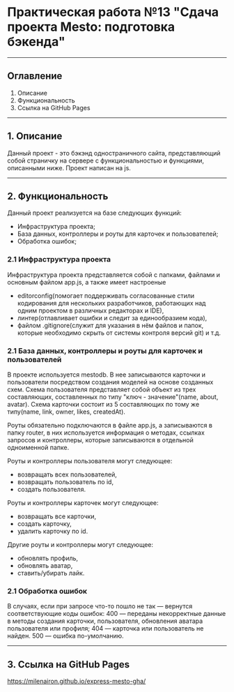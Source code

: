 # Практическая работа №13 "Сдача проекта Mesto: подготовка бэкенда"

---

## Оглавление

1. Описание
2. Функциональность
3. Ссылка на GitHub Pages

---

## 1. Описание

Данный проект - это бэкэнд одностраничного сайта, представляющий собой страничку на сервере с функциональностью и функциями, описанными ниже. Проект написан на js.

---

## 2. Функциональность

Данный проект реализуется на базе следующих функций:

- Инфраструктура проекта;
- База данных, контроллеры и роуты для карточек и пользователей;
- Обработка ошибок;

### 2.1 Инфраструктура проекта

Инфраструктура проекта представляется собой с папками, файлами и основным файлом app.js, а также имеет настроеные

- editorconfig(помогает поддерживать согласованные стили кодирования для нескольких разработчиков, работающих над одним проектом в различных редакторах и IDE),
- линтер(отлавливает ошибки и следит за единообразием кода),
- файлом .gitignore(служит для указания в нём файлов и папок, которые необходимо скрыть от системы контроля версий git) и т.д.

### 2.1 База данных, контроллеры и роуты для карточек и пользователей

В проекте используется mestodb. В нее записываются карточки и пользователи посредством создания моделей на основе созданных схем. Схема пользователя представляет собой объект из трех составляющих, составленных по типу "ключ - значение"(name, about, avatar). Схема карточки состоит из 5 составляющих по тому же типу(name, link, owner, likes, createdAt).

Роуты обязательно подключаются в файле app.js, а записываются в папку router, в них используется информация о методах, ссылках запросов и контроллеры, которые записываются в отдельной одноименной папке.

Роуты и контроллеры пользователя могут следующее:

- возвращать всех пользователей,
- возвращать пользователь по id,
- создать пользователя.

Роуты и контроллеры карточек могут следующее:

- возвращать все карточки,
- создать карточку,
- удалить карточку по id.

Другие роуты и контроллеры могут следующее:

- обновлять профиль,
- обновлять аватар,
- ставить/убирать лайк.

### 2.1 Обработка ошибок

В случаях, если при запросе что-то пошло не так — вернутся соответствующие коды ошибок:
400 — переданы некорректные данные в методы создания карточки, пользователя, обновления аватара пользователя или профиля;
404 — карточка или пользователь не найден.
500 — ошибка по-умолчанию.

---

## 3. Ссылка на GitHub Pages

https://milenairon.github.io/express-mesto-gha/
